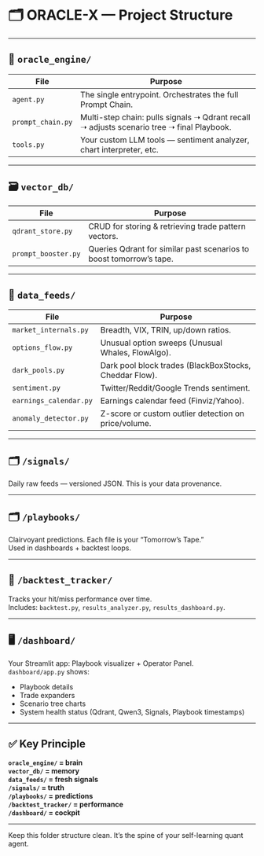 # 🗂️ ORACLE-X — Project Structure

---

## 🧠 `oracle_engine/`

| File | Purpose |
|------|---------|
| `agent.py` | The single entrypoint. Orchestrates the full Prompt Chain. |
| `prompt_chain.py` | Multi-step chain: pulls signals ➝ Qdrant recall ➝ adjusts scenario tree ➝ final Playbook. |
| `tools.py` | Your custom LLM tools — sentiment analyzer, chart interpreter, etc. |

---

## 🗃️ `vector_db/`

| File | Purpose |
|------|---------|
| `qdrant_store.py` | CRUD for storing & retrieving trade pattern vectors. |
| `prompt_booster.py` | Queries Qdrant for similar past scenarios to boost tomorrow’s tape. |

---

## 📡 `data_feeds/`

| File | Purpose |
|------|---------|
| `market_internals.py` | Breadth, VIX, TRIN, up/down ratios. |
| `options_flow.py` | Unusual option sweeps (Unusual Whales, FlowAlgo). |
| `dark_pools.py` | Dark pool block trades (BlackBoxStocks, Cheddar Flow). |
| `sentiment.py` | Twitter/Reddit/Google Trends sentiment. |
| `earnings_calendar.py` | Earnings calendar feed (Finviz/Yahoo). |
| `anomaly_detector.py` | Z-score or custom outlier detection on price/volume. |

---

## 🗂️ `/signals/`

Daily raw feeds — versioned JSON. This is your data provenance.

---

## 🗂️ `/playbooks/`

Clairvoyant predictions. Each file is your “Tomorrow’s Tape.”  
Used in dashboards + backtest loops.

---

## 🏦 `/backtest_tracker/`

Tracks your hit/miss performance over time.  
Includes: `backtest.py`, `results_analyzer.py`, `results_dashboard.py`.

---

## 🖥️ `/dashboard/`

Your Streamlit app: Playbook visualizer + Operator Panel.  
`dashboard/app.py` shows:
- Playbook details
- Trade expanders
- Scenario tree charts
- System health status (Qdrant, Qwen3, Signals, Playbook timestamps)

---

## ✅ Key Principle

**`oracle_engine/` = brain**  
**`vector_db/` = memory**  
**`data_feeds/` = fresh signals**  
**`/signals/` = truth**  
**`/playbooks/` = predictions**  
**`/backtest_tracker/` = performance**  
**`/dashboard/` = cockpit**

---

Keep this folder structure clean. It’s the spine of your self-learning quant agent.
